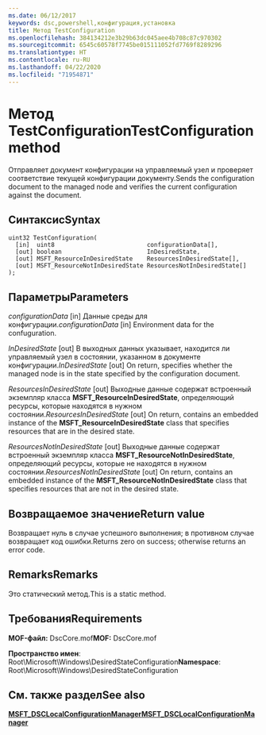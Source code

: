 ```yaml
---
ms.date: 06/12/2017
keywords: dsc,powershell,конфигурация,установка
title: Метод TestConfiguration
ms.openlocfilehash: 384134212e3b29b63dc045aee4b708c87c970302
ms.sourcegitcommit: 6545c60578f7745be015111052fd7769f8289296
ms.translationtype: HT
ms.contentlocale: ru-RU
ms.lasthandoff: 04/22/2020
ms.locfileid: "71954871"
---
```

# <a name="testconfiguration-method"></a><span data-ttu-id="78799-103">Метод TestConfiguration</span><span class="sxs-lookup"><span data-stu-id="78799-103">TestConfiguration method</span></span>

<span data-ttu-id="78799-104">Отправляет документ конфигурации на управляемый узел и проверяет соответствие текущей конфигурации документу.</span><span class="sxs-lookup"><span data-stu-id="78799-104">Sends the configuration document to the managed node and verifies the current configuration against the document.</span></span>

## <a name="syntax"></a><span data-ttu-id="78799-105">Синтаксис</span><span class="sxs-lookup"><span data-stu-id="78799-105">Syntax</span></span>

```mof
uint32 TestConfiguration(
  [in]  uint8                          configurationData[],
  [out] boolean                        InDesiredState,
  [out] MSFT_ResourceInDesiredState    ResourcesInDesiredState[],
  [out] MSFT_ResourceNotInDesiredState ResourcesNotInDesiredState[]
);
```

## <a name="parameters"></a><span data-ttu-id="78799-106">Параметры</span><span class="sxs-lookup"><span data-stu-id="78799-106">Parameters</span></span>

<span data-ttu-id="78799-107">*configurationData* \[in\] Данные среды для конфигурации.</span><span class="sxs-lookup"><span data-stu-id="78799-107">*configurationData* \[in\] Environment data for the confuguration.</span></span>

<span data-ttu-id="78799-108">*InDesiredState* \[out\] В выходных данных указывает, находится ли управляемый узел в состоянии, указанном в документе конфигурации.</span><span class="sxs-lookup"><span data-stu-id="78799-108">*InDesiredState* \[out\] On return, specifies whether the managed node is in the state specified by the configuration document.</span></span>

<span data-ttu-id="78799-109">*ResourcesInDesiredState* \[out\] Выходные данные содержат встроенный экземпляр класса **MSFT_ResourceInDesiredState**, определяющий ресурсы, которые находятся в нужном состоянии.</span><span class="sxs-lookup"><span data-stu-id="78799-109">*ResourcesInDesiredState* \[out\] On return, contains an embedded instance of the **MSFT_ResourceInDesiredState** class that specifies resources that are in the desired state.</span></span>

<span data-ttu-id="78799-110">*ResourcesNotInDesiredState* \[out\] Выходные данные содержат встроенный экземпляр класса **MSFT_ResourceNotInDesiredState**, определяющий ресурсы, которые не находятся в нужном состоянии.</span><span class="sxs-lookup"><span data-stu-id="78799-110">*ResourcesNotInDesiredState* \[out\] On return, contains an embedded instance of the **MSFT_ResourceNotInDesiredState** class that specifies resources that are not in the desired state.</span></span>

## <a name="return-value"></a><span data-ttu-id="78799-111">Возвращаемое значение</span><span class="sxs-lookup"><span data-stu-id="78799-111">Return value</span></span>

<span data-ttu-id="78799-112">Возвращает нуль в случае успешного выполнения; в противном случае возвращает код ошибки.</span><span class="sxs-lookup"><span data-stu-id="78799-112">Returns zero on success; otherwise returns an error code.</span></span>

## <a name="remarks"></a><span data-ttu-id="78799-113">Remarks</span><span class="sxs-lookup"><span data-stu-id="78799-113">Remarks</span></span>

<span data-ttu-id="78799-114">Это статический метод.</span><span class="sxs-lookup"><span data-stu-id="78799-114">This is a static method.</span></span>

## <a name="requirements"></a><span data-ttu-id="78799-115">Требования</span><span class="sxs-lookup"><span data-stu-id="78799-115">Requirements</span></span>

<span data-ttu-id="78799-116">**MOF-файл:** DscCore.mof</span><span class="sxs-lookup"><span data-stu-id="78799-116">**MOF:** DscCore.mof</span></span>

<span data-ttu-id="78799-117">**Пространство имен**: Root\Microsoft\Windows\DesiredStateConfiguration</span><span class="sxs-lookup"><span data-stu-id="78799-117">**Namespace**: Root\Microsoft\Windows\DesiredStateConfiguration</span></span>

## <a name="see-also"></a><span data-ttu-id="78799-118">См. также раздел</span><span class="sxs-lookup"><span data-stu-id="78799-118">See also</span></span>

[<span data-ttu-id="78799-119">**MSFT_DSCLocalConfigurationManager**</span><span class="sxs-lookup"><span data-stu-id="78799-119">**MSFT_DSCLocalConfigurationManager**</span></span>](msft-dsclocalconfigurationmanager.md)
